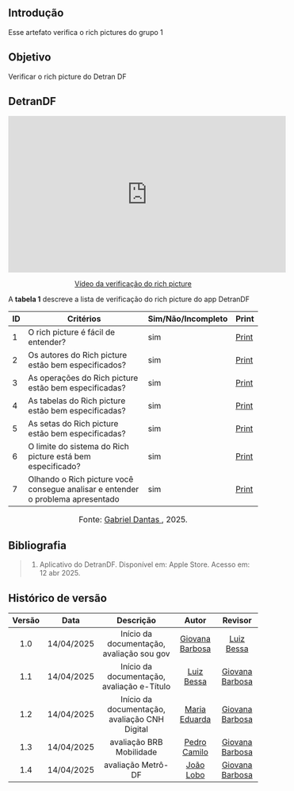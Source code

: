 ## Introdução

Esse artefato verifica o rich pictures do grupo 1

## Objetivo

Verificar o rich picture do Detran DF


## DetranDF

<p style="text-align: center"><iframe width="560" height="315" src="https://youtube.com/embed/q8k6i3ce2qU" title="YouTube video player" frameborder="0" allow="accelerometer; autoplay; clipboard-write; encrypted-media; gyroscope; picture-in-picture; web-share" referrerpolicy="strict-origin-when-cross-origin" allowfullscreen></iframe></p>
<p style="text-align: center"><a href="https://youtu.be/q8k6i3ce2qU" target="blanket">Vídeo da verificação do rich picture</a></p>

A **tabela 1** descreve a lista de verificação do rich picture do app DetranDF


|ID| Critérios                             | Sim/Não/Incompleto        | Print  
| ---------------------------------------------- | --------------------- |--------------------- |--------------------- |
|1|O rich picture é fácil de entender?|sim|[Print](../../../assets/verificação/rich%20picture.png) |
|2|Os autores do Rich picture estão bem especificados?|sim|[Print](../../../assets/verificação/rich%20picture.png) |
|3|As operações do Rich picture estão bem especificadas?|sim|[Print](../../../assets/verificação/rich%20picture.png) |
|4|As tabelas do Rich picture estão bem especificadas?|sim|[Print](../../../assets/verificação/rich%20picture.png) |
|5|As setas do Rich picture estão bem especificadas?|sim|[Print](../../../assets/verificação/rich%20picture.png) |
|6|O limite do sistema do Rich picture está bem especificado?|sim|[Print](../../../assets/verificação/rich%20picture.png) |
|7|Olhando o Rich picture você consegue analisar e entender o problema apresentado|sim|[Print](../../../assets/verificação/rich%20picture.png) |

<font size="3"><p style="text-align: center">Fonte: [Gabriel Dantas ](https://github.com/gbevi), 2025.</p></font>

## Bibliografia

> 1. Aplicativo do DetranDF. Disponível em: Apple Store. Acesso em: 12 abr 2025.

## Histórico de versão

| Versão |    Data    |       Descrição        |                     Autor                      |                  Revisor                   |
| :----: | :--------: | :--------------------: | :--------------------------------------------: | :----------------------------------------: |
|  1.0   | 14/04/2025 | Início da documentação, avaliação sou gov | [Giovana Barbosa ](https://github.com/gio221)  |  [Luiz Bessa](https://github.com/lfelipebessa)    |
|  1.1   | 14/04/2025 | Início da documentação, avaliação e-Título| [Luiz Bessa](https://github.com/lfelipebessa)  | [Giovana Barbosa ](https://github.com/gio221)   |
|  1.2   | 14/04/2025 | Início da documentação, avaliação CNH Digital| [Maria Eduarda](https://github.com/maaduh)  |  [Giovana Barbosa ](https://github.com/gio221)  |
|  1.3   | 14/04/2025 | avaliação BRB Mobilidade| [Pedro Camilo](https://github.com/PedrooCamilo)  | [Giovana Barbosa ](https://github.com/gio221)   |
|  1.4   | 14/04/2025 | avaliação Metrô-DF |  [João Lobo](https://github.com/joaolobo10)   |                                       [Giovana Barbosa ](https://github.com/gio221)       |
